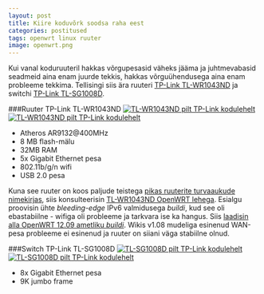 ```yaml
---
layout: post
title: Kiire koduvõrk soodsa raha eest
categories: postitused
tags: openwrt linux ruuter
image: openwrt.png
---
```

Kui vanal koduruuteril hakkas võrgupesasid väheks jääma ja juhtmevabasid seadmeid aina enam juurde tekkis, hakkas võrguühendusega aina enam probleeme tekkima. Tellisingi siis ära ruuteri [TP-Link TL-WR1043ND](http://www.tp-link.com.au/products/details/?model=TL-WR1043ND) ja switchi [TP-Link TL-SG1008D](http://www.tp-link.com.au/products/details/?categoryid=&model=TL-SG1008D).

###Ruuter TP-Link TL-WR1043ND
[![TL-WR1043ND pilt TP-Link kodulehelt](p-TL-WR1043ND-01.jpg)](TL-WR1043ND-01.jpg)
[![TL-WR1043ND pilt TP-Link kodulehelt](p-TL-WR1043ND-04.jpg)](TL-WR1043ND-04.jpg)
* Atheros AR9132@400MHz
* 8 MB flash-mälu
* 32MB RAM
* 5x Gigabit Ethernet pesa
* 802.11b/g/n wifi
* USB 2.0 pesa

Kuna see ruuter on koos paljude teistega [pikas ruuterite turvaaukude nimekirjas](http://www.routerpwn.com), siis konsulteerisin [TL-WR1043ND OpenWRT lehega](http://wiki.openwrt.org/toh/tp-link/tl-wr1043nd). Esialgu proovisin ühte _bleeding-edge_ IPv6 valmidusega _buildi_, kud see oli ebastabiilne - wifiga oli probleeme ja tarkvara ise ka hangus. Siis [laadisin alla OpenWRT 12.09 ametliku _buildi_](http://downloads.openwrt.org/attitude_adjustment/12.09/ar71xx/generic/openwrt-ar71xx-generic-tl-wr1043nd-v1-squashfs-factory.bin). Wikis v1.08 mudeliga esinenud WAN-pesa probleeme ei esinenud ja ruuter on siiani väga stabiilne olnud.

###Switch TP-Link TL-SG1008D
[![TL-SG1008D pilt TP-Link kodulehelt](p-TL-SG1008D-01.jpg)](TL-SG1008D-01.jpg)
[![TL-SG1008D pilt TP-Link kodulehelt](p-TL-SG1008D-04.jpg)](TL-SG1008D-04.jpg)
* 8x Gigabit Ethernet pesa
* 9K jumbo frame
